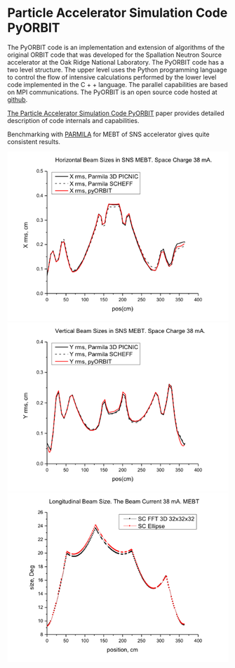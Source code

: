 # Particle Accelerator Simulation Code PyORBIT

The PyORBIT code is an implementation and extension of algorithms of the original ORBIT code that was developed for the Spallation Neutron Source accelerator at the Oak Ridge National Laboratory. The PyORBIT code has a two level structure. The upper level uses the Python programming language to control the flow of intensive calculations performed by the lower level code implemented in the C + + language. The parallel capabilities are based on MPI communications. The PyORBIT is an open source code hosted at [github](https://github.com/PyORBIT-Collaboration/py-orbit).

[The Particle Accelerator Simulation Code PyORBIT](http://ac.els-cdn.com/S1877050915011205/1-s2.0-S1877050915011205-main.pdf?_tid=6585b486-302f-11e7-a56d-00000aab0f26&acdnat=1493836758_f97df43faf4dde6f7fe2cb63067448a9) paper provides detailed description of code internals and capabilities. 

Benchmarking with [PARMILA](http://laacg.lanl.gov/laacg/services/download_PMI.phtml) for MEBT of SNS accelerator gives quite consistent results.

![ParmilaX](images/ParmilaBenchX.png?raw=true)
![ParmilaY](images/ParmilaBenchY.png)
![ParmilaZ](images/ParmilaBenchZ.png)
